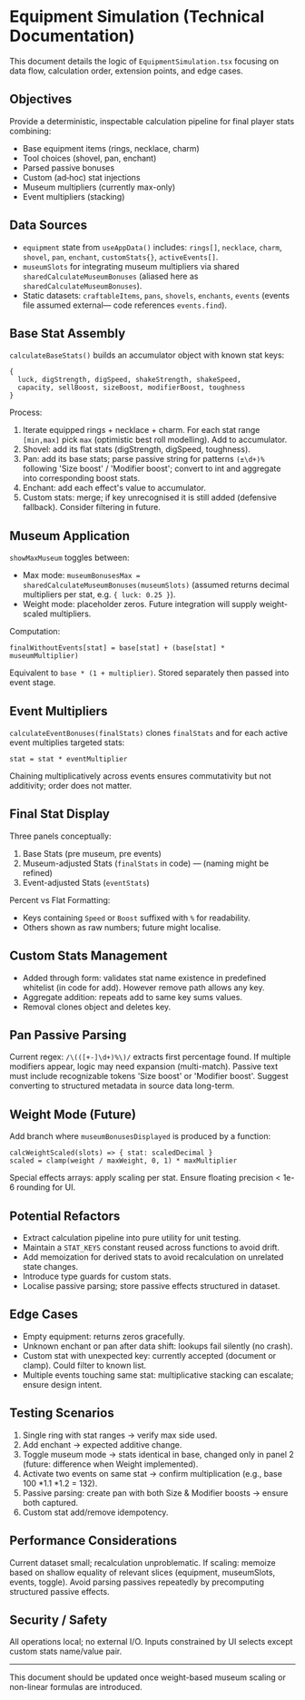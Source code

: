 # Equipment Simulation (Technical Documentation)

This document details the logic of `EquipmentSimulation.tsx` focusing on data flow, calculation order, extension points, and edge cases.

## Objectives
Provide a deterministic, inspectable calculation pipeline for final player stats combining:
- Base equipment items (rings, necklace, charm)
- Tool choices (shovel, pan, enchant)
- Parsed passive bonuses
- Custom (ad‑hoc) stat injections
- Museum multipliers (currently max-only)
- Event multipliers (stacking)

## Data Sources
- `equipment` state from `useAppData()` includes: `rings[]`, `necklace`, `charm`, `shovel`, `pan`, `enchant`, `customStats{}`, `activeEvents[]`.
- `museumSlots` for integrating museum multipliers via shared `sharedCalculateMuseumBonuses` (aliased here as `sharedCalculateMuseumBonuses`).
- Static datasets: `craftableItems`, `pans`, `shovels`, `enchants`, `events` (events file assumed external— code references `events.find`).

## Base Stat Assembly
`calculateBaseStats()` builds an accumulator object with known stat keys:
```
{
  luck, digStrength, digSpeed, shakeStrength, shakeSpeed,
  capacity, sellBoost, sizeBoost, modifierBoost, toughness
}
```
Process:
1. Iterate equipped rings + necklace + charm. For each stat range `[min,max]` pick `max` (optimistic best roll modelling). Add to accumulator.
2. Shovel: add its flat stats (digStrength, digSpeed, toughness).
3. Pan: add its base stats; parse passive string for patterns `(±\d+)%` following 'Size boost' / 'Modifier boost'; convert to int and aggregate into corresponding boost stats.
4. Enchant: add each effect's value to accumulator.
5. Custom stats: merge; if key unrecognised it is still added (defensive fallback). Consider filtering in future.

## Museum Application
`showMaxMuseum` toggles between:
- Max mode: `museumBonusesMax = sharedCalculateMuseumBonuses(museumSlots)` (assumed returns decimal multipliers per stat, e.g. `{ luck: 0.25 }`).
- Weight mode: placeholder zeros. Future integration will supply weight-scaled multipliers.

Computation:
```
finalWithoutEvents[stat] = base[stat] + (base[stat] * museumMultiplier)
```
Equivalent to `base * (1 + multiplier)`. Stored separately then passed into event stage.

## Event Multipliers
`calculateEventBonuses(finalStats)` clones `finalStats` and for each active event multiplies targeted stats:
```
stat = stat * eventMultiplier
```
Chaining multiplicatively across events ensures commutativity but not additivity; order does not matter.

## Final Stat Display
Three panels conceptually:
1. Base Stats (pre museum, pre events)
2. Museum-adjusted Stats (`finalStats` in code) — (naming might be refined)
3. Event-adjusted Stats (`eventStats`)

Percent vs Flat Formatting:
- Keys containing `Speed` or `Boost` suffixed with `%` for readability.
- Others shown as raw numbers; future might localise.

## Custom Stats Management
- Added through form: validates stat name existence in predefined whitelist (in code for add). However remove path allows any key.
- Aggregate addition: repeats add to same key sums values.
- Removal clones object and deletes key.

## Pan Passive Parsing
Current regex: `/\(([+-]\d+)%\)/` extracts first percentage found. If multiple modifiers appear, logic may need expansion (multi-match). Passive text must include recognizable tokens 'Size boost' or 'Modifier boost'. Suggest converting to structured metadata in source data long-term.

## Weight Mode (Future)
Add branch where `museumBonusesDisplayed` is produced by a function:
```
calcWeightScaled(slots) => { stat: scaledDecimal }
scaled = clamp(weight / maxWeight, 0, 1) * maxMultiplier
```
Special effects arrays: apply scaling per stat. Ensure floating precision < 1e-6 rounding for UI.

## Potential Refactors
- Extract calculation pipeline into pure utility for unit testing.
- Maintain a `STAT_KEYS` constant reused across functions to avoid drift.
- Add memoization for derived stats to avoid recalculation on unrelated state changes.
- Introduce type guards for custom stats.
- Localise passive parsing; store passive effects structured in dataset.

## Edge Cases
- Empty equipment: returns zeros gracefully.
- Unknown enchant or pan after data shift: lookups fail silently (no crash).
- Custom stat with unexpected key: currently accepted (document or clamp). Could filter to known list.
- Multiple events touching same stat: multiplicative stacking can escalate; ensure design intent.

## Testing Scenarios
1. Single ring with stat ranges -> verify max side used.
2. Add enchant -> expected additive change.
3. Toggle museum mode -> stats identical in base, changed only in panel 2 (future: difference when Weight implemented).
4. Activate two events on same stat -> confirm multiplication (e.g., base 100 *1.1 *1.2 = 132).
5. Passive parsing: create pan with both Size & Modifier boosts -> ensure both captured.
6. Custom stat add/remove idempotency.

## Performance Considerations
Current dataset small; recalculation unproblematic. If scaling: memoize based on shallow equality of relevant slices (equipment, museumSlots, events, toggle). Avoid parsing passives repeatedly by precomputing structured passive effects.

## Security / Safety
All operations local; no external I/O. Inputs constrained by UI selects except custom stats name/value pair.

---
This document should be updated once weight-based museum scaling or non-linear formulas are introduced.
